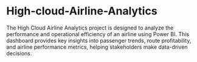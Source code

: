 # High-cloud-Airline-Analytics
The High Cloud Airline Analytics project is designed to analyze the performance and operational efficiency of an airline using Power BI. This dashboard provides key insights into passenger trends, route profitability, and airline performance metrics, helping stakeholders make data-driven decisions.
